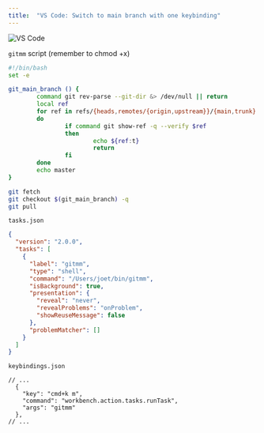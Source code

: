 ```yaml
---
title:  "VS Code: Switch to main branch with one keybinding"
---
```


<img src="{{ site.baseurl }}/images/Screen Shot 2022-05-26 at 11.28.36 AM.png" alt="VS Code" />

`gitmm` script (remember to chmod +x)

```bash
#!/bin/bash
set -e

git_main_branch () {
        command git rev-parse --git-dir &> /dev/null || return
        local ref
        for ref in refs/{heads,remotes/{origin,upstream}}/{main,trunk}
        do
                if command git show-ref -q --verify $ref
                then
                        echo ${ref:t}
                        return
                fi
        done
        echo master
}

git fetch
git checkout $(git_main_branch) -q
git pull
```

`tasks.json`
```json
{
  "version": "2.0.0",
  "tasks": [
    {
      "label": "gitmm",
      "type": "shell",
      "command": "/Users/joet/bin/gitmm",
      "isBackground": true,
      "presentation": {
        "reveal": "never",
        "revealProblems": "onProblem",
        "showReuseMessage": false
      },
      "problemMatcher": []
    }
  ]
}
```

`keybindings.json`
```
// ...
  {
    "key": "cmd+k m",
    "command": "workbench.action.tasks.runTask",
    "args": "gitmm"
  },
// ...
```
